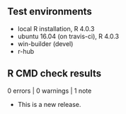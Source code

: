 ## Test environments
* local R installation, R 4.0.3
* ubuntu 16.04 (on travis-ci), R 4.0.3
* win-builder (devel)
* r-hub

## R CMD check results

0 errors | 0 warnings | 1 note

* This is a new release.
